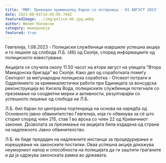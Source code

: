 ```yaml
---
title: 'МВР: Приведен криминалец баран со потерница - 01 АВГУСТ 2023'
date: 2023-08-01T14:45:05.744Z
featuredImage: ../img/police-mk.jpg.webp
author: Филип Поповски
category: македонија
featured: true
---
```

Гевгелија, 1.08.2023 - Полициски службеници извршиле успешна акција и го лишиле од слобода Л.Б. (46) од Скопје, според информациите од полициското известување. 

Акцијата се случила околу 11.50 часот на втори август на улицата "Втора Македонска бригада" во Скопје. Како дел од соработката помеѓу Секторот за меѓународна полициска соработка - Отсекот потраги и Одделението за криминалистички работи при Единицата за вонсудска реконструкција во Кисела Вода, полициските службеници потегнале со преземање на соодветни мерки и активности, резултирајќи со успешното лишење од слобода на Л.Б.

Л.Б. бил баран по централна портенрица на основа на наредба од Основното јавно обвинителство Гевгелија, која го обвинува за сè што сторил според член 215, став 1 во врска со член 22 од Кривичниот законик. Дозволата за преземање на акцијата била издадена од страна на надлежното Јавно обвинителство. 

Л.Б. ќе биде предаден на надлежните инстанци за процедурирање и изрешување на законските постапки. Оваа успешна акција докажува неуморниот напор и способноста на полицијата да ги заштити граѓаните и да ја одржува законската рамка во државата.

